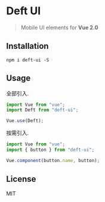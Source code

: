 # Deft UI

> Mobile UI elements for **Vue 2.0**

## Installation

```shell
npm i deft-ui -S
```

## Usage

全部引入.

```javascript
import Vue from "vue";
import Deft from "deft-ui";

Vue.use(Deft);
```

按需引入.

```javascript
import Vue from "vue";
import { button } from "deft-ui";

Vue.component(button.name, button);
```

## License

MIT
